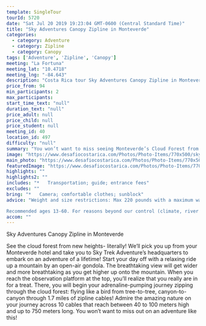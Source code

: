 ```yaml
---
template: SingleTour
tourId: 5720
date: "Sat Jul 20 2019 19:23:04 GMT-0600 (Central Standard Time)"
title: "Sky Adventures Canopy Zipline in Monteverde"
categories: 
  - category: Adventure
  - category: Zipline
  - category: Canopy
tags: ['Adventure', 'Zipline', 'Canopy']
meeting: "La Fortuna"
meeting_lat: "10.4718"
meeting_lng: "-84.643"
description: "Costa Rica tour Sky Adventures Canopy Zipline in Monteverde, id 5720"
price_from: 94
min_participants: 2
max_participants: 
start_time_text: "null"
duration_text: "null"
price_adult: null
price_child: null
price_student: null
meeting_id: 40
location_id: 497
difficulty: "null"
summary: "You won’t want to miss seeing Monteverde’s Cloud Forest from high above the forest floor! Sky Trek’s ziplining tour is the perfect way to get up close and personal with the interesting scenery and the breathtaking views Monteverde has to offer! Get lifted high onto a mountain by an open-air gondola to an observation platform where you will witness breathtaking views of the cloud forest! Then get your adrenaline pumping as you begin your journey “zipping” above th..."
image: "https://www.desafiocostarica.com/Photos/Photo-Items/770x500/sky-adventures-canopy-zipline---monteverde-2.jpg"
main_photo: "https://www.desafiocostarica.com/Photos/Photo-Items/770x500/sky-adventures-canopy-zipline---monteverde-2.jpg"
featuredImage: "https://www.desafiocostarica.com/Photos/Photo-Items/770x500/sky-adventures-canopy-zipline---monteverde-2.jpg"
highlights: ""
highlights2: ""
includes: "*   Transportation; guide; entrance fees"
excludes: ""
bring: "*   Camera; comfortable clothes; sunblock"
advice: "Weight and size restrictions: Max 220 pounds with a maximum waist of 42 inches (120 cm) and maximum thigh of 31.5 inches (80 cm).

Recommended ages 13-60. For reasons beyond our control (climate, river levels, etc.), we may change to a more-suitable tour with an equal or similar adventure-appeal or offer other tour options so you don't miss out on a fun day in Costa Rica. We reserve the right to cancel a trip due to unfavorable conditions & will only run a tour according to our policies. Full refund is given if (on rare occasion) no tour is run. This adventure involves some inherent risk and physical exertion, so you must be in good physical condition!While the recommended weight limit for our canyoneering (rappelling) tour and most zip line tours is 220 lbs (100 kilos) it’s more about waist size than weight as the ropes (canyoneering) and cables (zip lines) are rated for well over 220 lbs but the maximum waist size for the harnesses used for these tours is 42 inches. So if you are a little over 220 lbs but your waist is less than 42 inches you can still do these tours."
accom: ""
---
```

Sky Adventures Canopy Zipline in Monteverde

See the cloud forest from new heights- literally! We’ll pick you up from your Monteverde hotel and take you to Sky Trek Adventure’s headquarters to embark on an adventure of a lifetime! Start your day off with a relaxing ride up a mountain by an open-air gondola. The breathtaking view will get wider and more breathtaking as you get higher up onto the mountain. When you reach the observation platform at the top, you’ll realize that you really are in for a treat. There, you will begin your adrenaline-pumping journey zipping through the cloud forest: flying like a bird from tree-to-tree, canyon-to-canyon through 1.7 miles of zipline cables! Admire the amazing nature on your journey across 10 cables that reach between 40 to 100 meters high and up to 750 meters long. You won’t want to miss out on an adventure like this!
